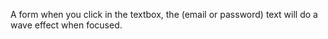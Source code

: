 A form when you click in the textbox, the (email or password) text will do a wave effect when focused.
